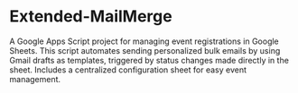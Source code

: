 # Extended-MailMerge
A Google Apps Script project for managing event registrations in Google Sheets. This script automates sending personalized bulk emails by using Gmail drafts as templates, triggered by status changes made directly in the sheet. Includes a centralized configuration sheet for easy event management.
